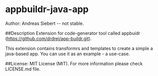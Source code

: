 appbuildr-java-app
==================

Author: Andreas Siebert
-- not stable.

##Description
Extension for code-generator tool called appbuidr (https://github.com/drdrej/app-buildr.git).

This extension contains transformrs and templates to create a simple a java-based app.
You can use it as an example - a use-case.

##License: 
MIT License (MIT).
For more information please check LICENSE.md file.
